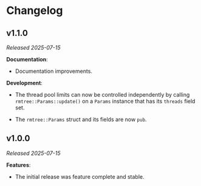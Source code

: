 # Changelog

## v1.1.0

*Released 2025-07-15*

**Documentation**:

- Documentation improvements.

**Development**:

- The thread pool limits can now be controlled independently by calling
`rmtree::Params::update()` on a `Params` instance that has its `threads`
field set.

- The `rmtree::Params` struct and its fields are now `pub`.


## v1.0.0

*Released 2025-07-15*

**Features**:

- The initial release was feature complete and stable.

